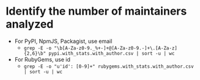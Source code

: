 # Identify the number of maintainers analyzed # 

- For PyPI, NpmJS, Packagist, use email
    - `grep -E -o "\b[A-Za-z0-9._%+-]+@[A-Za-z0-9.-]+\.[A-Za-z]{2,6}\b" pypi.with_stats.with_author.csv | sort -u | wc`
- For RubyGems, use id
    - `grep -E -o "u'id': [0-9]+" rubygems.with_stats.with_author.csv | sort -u | wc`
